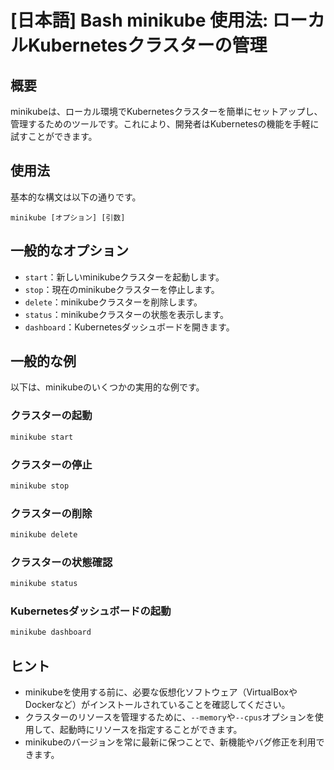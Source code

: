 # [日本語] Bash minikube 使用法: ローカルKubernetesクラスターの管理

## 概要
minikubeは、ローカル環境でKubernetesクラスターを簡単にセットアップし、管理するためのツールです。これにより、開発者はKubernetesの機能を手軽に試すことができます。

## 使用法
基本的な構文は以下の通りです。

```
minikube [オプション] [引数]
```

## 一般的なオプション
- `start`：新しいminikubeクラスターを起動します。
- `stop`：現在のminikubeクラスターを停止します。
- `delete`：minikubeクラスターを削除します。
- `status`：minikubeクラスターの状態を表示します。
- `dashboard`：Kubernetesダッシュボードを開きます。

## 一般的な例
以下は、minikubeのいくつかの実用的な例です。

### クラスターの起動
```bash
minikube start
```

### クラスターの停止
```bash
minikube stop
```

### クラスターの削除
```bash
minikube delete
```

### クラスターの状態確認
```bash
minikube status
```

### Kubernetesダッシュボードの起動
```bash
minikube dashboard
```

## ヒント
- minikubeを使用する前に、必要な仮想化ソフトウェア（VirtualBoxやDockerなど）がインストールされていることを確認してください。
- クラスターのリソースを管理するために、`--memory`や`--cpus`オプションを使用して、起動時にリソースを指定することができます。
- minikubeのバージョンを常に最新に保つことで、新機能やバグ修正を利用できます。
